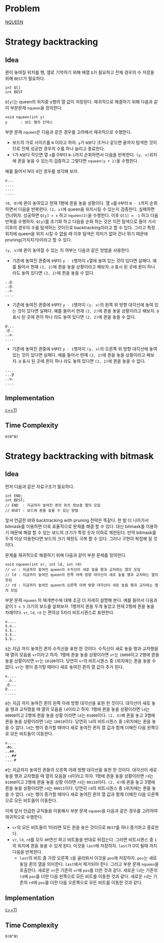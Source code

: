 ﻿# Problem

[NQUEEN](https://algospot.com/judge/problem/read/NQUEEN)

# Strategy backtracking

## Idea

퀸이 놓여질 위치를 행, 열로 기억하기 위해 배열 `Q`가 필요하고
전체 경우의 수 저장을 위해 `BEST`가 필요하다.

```
int Q[]
int BEST
```

`Q[y]`는 queen의 위치중 y행의 열 값이 저장된다.  재귀적으로 해결하기
위해 다음과 같이 부분문제 `nqueen`을 정의한다.

```
void nqueen(int y)
y      : 보드 행의 인덱스
```

부분 문제 `nqueen`은 다음과 같은 경우를 고려해서 재귀적으로 수행한다.

* 보드의 가로 사이즈를 `N` 이라고 하자. `y`가 `N`보다 크거나 같으면
  끝까지 탐색한 것이므로 전체 성공한 경우의 수를 하나 늘리고 종료한다.
* `Y`가 `N`보다 작으면 열 `x`를 0부터 `N-1`까지 순회하면서 다음을
  반복한다.  `(y, x)`위치에 퀸을 놓을 수 있는지 검증하고 그렇다면
  `nqueen(y + 1)`을 수행한다.

예를 들어서 N이 4인 경우를 생각해 보자.

```
o...
....
....
....
```

`(0, 0)`에 퀸이 놓여있고 현재 1행에 퀸을 놓을 상황이다.  열 `x`를
`0`부터 `N - 1`까지 순회하면서 다음을 반복한다.  `(1, x)`에 queen을
위치시킬 수 있는지 검증한다. 실패하면 건너뛰자.  성공하면 `Q[y] = x`
하고 `nqueen(2)`을 수행한다. 이후 `Q[1] = -1` 하고 다음 반복을
수행하자. `Q[y]`를 초기화 하고 다음을 순회 하는 것은 이전 탐색으로
돌아 가서 이후의 경우의 수를 탐색하는 것이므로 backtracking이라고 할
수 있다. 그리고 특정 위치에 queen을 위치 시킬 수 없을 때 이후 탐색은
의미가 없어 건너 뛰기 때문에 pruning(가지치기)이라고 할 수 있다.

`(y, x)`에 퀸이 놓여질 수 있는 지 여부는 다음과 같은 방법을 사용한다.

* 기존에 놓여진 퀸중에 `0`부터 `y - 1`행까지 `x`열에 놓여 있는 것이
  있다면 실패다. 예를 들어서 현재 `(2, 2)`에 퀸을 놓을 상황이라고
  해보자. `@` 표시 된 곳에 퀸이 하나 라도 놓여 있다면 `(2, 2)`에 퀸을
  놓을 수 없다.

```
..@.
..@.
..o.
....
```

* 기존에 놓여진 퀸중에 `0`부터 `y - 1`행까지 `(y, x)`의 왼쪽 위 방향
  대각선에 놓여 있는 것이 있다면 실패다. 예를 들어서 현재 `(2, 2)`에
  퀸을 놓을 상황이라고 해보자. `@` 표시 된 곳에 퀸이 하나 라도 놓여
  있다면 `(2, 2)`에 퀸을 놓을 수 없다.

```
@...
.@..
..o.
....
```

* 기존에 놓여진 퀸중에 `0`부터 `y - 1`행까지 `(y, x)`의 오른쪽 위 방향
  대각선에 놓여 있는 것이 있다면 실패다. 예를 들어서 현재 `(2, 2)`에
  퀸을 놓을 상황이라고 해보자. `@` 표시 된 곳에 퀸이 하나 라도 놓여
  있다면 `(2, 2)`에 퀸을 놓을 수 없다.

```
....
...@
..o.
....
```

## Implementation

[c++11](a.cpp)

## Time Complexity

```
O(N^N)
```

# Strategy backtracking with bitmask

## Idea

먼저 다음과 같은 자료구조가 필요하다.

```
int END;
int BEST;
// END  : 지금까지 놓여진 퀸의 위치 정보중 열의 모임
// BSET : 보드에 퀸을 놓을 수 있는 방법
```

앞서 언급한 바와 backtracking with pruning 전략은 똑같다.  한 발 더
나아가서 bitmask를 이용하면 더욱 효율적으로 문제를 해결 할 수
있다. 대신 bitmask를 이용하기 때문에 해결 할 수 있는 보드의 크기가
특정 숫자 이하로 제한된다. 만약 bitmask를 두개 이상 이용한다면 보드의
크기 제한도 극복 할 수 있다. 그러나 구현이 복잡해 질 것이다.

문제를 재귀적으로 해결하기 위해 다음과 같이 부분 문제를 정의한다.

```
void nqueen(int vr, int ld, int rd)
// vr : 지금까지 놓여진 queen의 수직선이 새로 놓을 행과 교차하는 열의 모임
// ld : 지금까지 놓여진 queen의 왼쪽 아래 방향 대각선이 새로 놓을 행과 교차하는 열의 모임
// rd : 지금까지 놓여진 queen의 오른쪽 아래 방향 대각선이 새로 놓을 행과 교차하는 열의 모임
```

부분 문제 `nqueen` 의 매개변수에 대해 조금 더 자세히 설명해 본다.
예를 들어서 다음과 같이 `5 x 5` 크기의 보드를 살펴보자. 1행까지 퀸을
두개 놓았고 현재 2행에 퀸을 놓을 차례이다. `vr`, `ld`, `rd` 는 편의상
5자리 비트시퀀스로 표현한다.

```
o....
$.o..
$.$..
$.$..
$.$..
```

`$`는 지금 까지 놓여진 퀸의 수직선을 표현 한 것이다.  수직선이 새로
놓을 행과 교차했을 때 열의 모음을 `vr`이라고 하자.  1행에 퀸을 놓을
상황이라면 `vr`는 `10000`이고 2행에 퀸을 놓을 상황이라면 `vr`는
`10100`이다.  당연히 `vr`의 비트시퀀스 중 `1`위치에는 퀸을 놓을 수
없다. `vr`는 행이 증가할 때마다 새로 놓여진 퀸의 열 값이 추가 된다.

```
o....
..o..
.@...
@....
.....
```

`@`는 지금 까지 놓여진 퀸의 왼쪽 아래 방향 대각선을 표현 한 것이다.
대각선이 새로 놓을 행과 교차했을 때 열의 모음을 `ld`이라고 하자.
1행에 퀸을 놓을 상황이라면 `ld`는 `00000`이고 2행에 퀸을 놓을 상황
이라면 `ld`는 `01000`이다. `(2, 4)`에 퀸을 놓고 3행에 퀸을 놓을
상황이라면 `ld`는 `10010`이다. 당연히 `ld`의 비트시퀀스 중 `1`위치에는
퀸을 놓을 수 없다. `ld`는 행이 증가할 때마다 새로 놓여진 퀸의 열 값과
함께 더해진 다음 왼쪽으로 모든 비트들이 이동한다.

```
o....
.#o..
..##.
...##
....#
```

`#`는 지금까지 놓여진 퀸들의 오른쪽 아래 방향 대각선을 표현 한 것이다.
대각선이 새로 놓을 행과 교차했을 때 열의 모음을 `rd`이라고 하자.
1행에 퀸을 놓을 상황이라면 `rd`는 `01000`이고 2행에 퀸을 놓을 상황
이라면 `rd`는 `00110`이다.  `(2, 4)`에 퀸을 놓고 3행에 퀸을 놓을
상황이라면 `rd`는 `00011`이다.  당연히 `rd`의 비트시퀀스 중 `1`위치에는
퀸을 놓을 수 없다. `rd`는 행이 증가할 때마다 새로 놓여진 퀸의 열 값과
함께 더해진 다음 오른쪽으로 모든 비트들이 이동한다.

이제 앞서 언급한 규칙들을 이용해서 부분 문제 `nqueen`을 다음과 같은
경우를 고려하여 재귀적으로 수행한다.

* `vr`의 모든 비트들이 1이라면 모든 퀸을 놓은 것이므로 `BEST`를
  하나 증가하고 종료한다.
* `vr`, `ld`, `rd`를 모두 `OR`연산 하고 비트들을 반대로 뒤집는다.
  그러면 비트시퀀스 중 `1`의 위치에 퀸을 놓을 수 있게 된다. 이것을
  `last`에 저장하자. `last`가 0이 될때 까지 다음을 반복한다.
  * `last`의 비트 중 가장 오른쪽 `1`을 골라와서 이것을 `pos`에
    저장하자. `pos`는 새로 놓일 퀸의 열을 의미한다. `last`에서
    제거되야 한다. 그리고 부분 문제 `nqueen`을 호출한다. 새로운 `vr`은
    기존의 `vr`에 `pos`를 더한 것과 같다. 새로운 `ld`는 기존의 `ld`에
    `pos`를 더한 다음 왼쪽으로 모든 비트를 이동한 것과 같다. 새로운
    `rd`는 기존의 `rd`에 `pos`를 더한 다음 오른쪽으로 모든 비트를
    이동한 것과 같다.

## Implementation

[c++11](b.cpp)

## Time Complexity

```
O(N^N)
```
